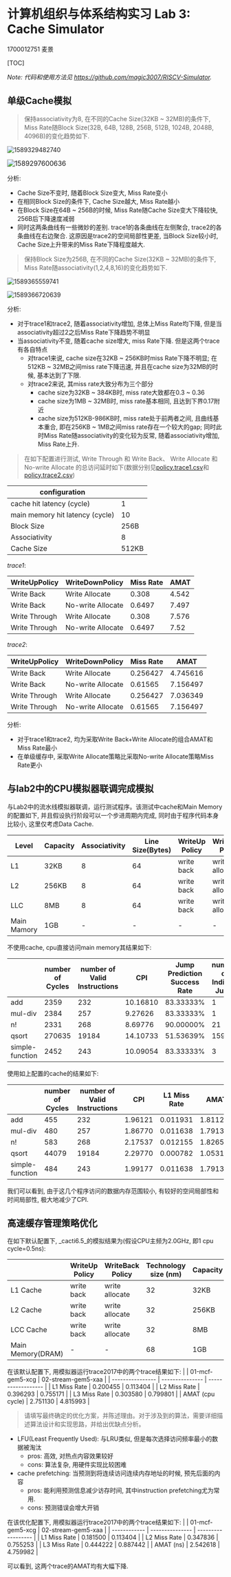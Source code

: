 # 计算机组织与体系结构实习 Lab 3: Cache Simulator

1700012751 麦景

[TOC]

_Note: 代码和使用方法见 https://github.com/magic3007/RISCV-Simulator._

##          单级Cache模拟

> 保持associativity为8, 在不同的Cache Size(32KB ~ 32MB)的条件下, Miss Rate随Block Size(32B, 64B, 128B, 256B, 512B, 1024B, 2048B, 4096B)的变化趋势如下.

![1589329482740](./lab3_report.assets/1589329482740.png)

<img src="./lab3_report.assets/1589297600636.png" alt="1589297600636" style="zoom:110%;" />

分析:

- Cache Size不变时, 随着Block Size变大, Miss Rate变小
- 在相同Block Size的条件下, Cache Size越大, Miss Rate越小
- 在Block Size在64B ~ 256B的时候, Miss Rate随Cache Size变大下降较快, 256B后下降速度减弱
- 同时这两条曲线有一些微妙的差别. trace1的各条曲线在左侧聚合, trace2的各条曲线在右边聚合. 这原因是trace2的空间局部性更差, 当Block Size较小时, Cache Size上升带来的Miss Rate下降程度越大. 

>  保持Block Size为256B, 在不同的Cache Size(32KB ~ 32MB)的条件下, Miss Rate随associativity(1,2,4,8,16)的变化趋势如下.

![1589365559741](./lab3_report.assets/1589365559741.png)

![1589366720639](./lab3_report.assets/1589366720639.png)

分析:
- 对于trace1和trace2, 随着associativity增加,  总体上Miss Rate均下降, 但是当associativity超过2之后Miss Rate下降趋势不明显
- 当associativity不变, 随着cache size增大, miss Rate下降. 但是这两个trace有各自特点
  - 对trace1来说, cache size在32KB ~ 256KB时miss Rate下降不明显; 在512KB ~ 32MB之间miss rate下降迅速, 并且在cache size为32MB的时候, 基本达到了下限.
  - 对trace2来说, 其miss rate大致分布为三个部分
    - cache size为32KB ~ 384KB时, miss rate大致都在0.3 ~ 0.36
    - cache size为1MB ~ 32MB时, miss rate基本相同, 且达到下界0.17附近
    - cache size为512KB-986KB时, miss rate处于前两者之间, 且曲线基本重合, 即在256KB ~ 1MB之间miss rate存在一个较大的gap; 同时此时Miss Rate随associativity的变化较为反常, 随着associativity增加,  Miss Rate上升.
>  在如下配置进行测试, Write Through 和 Write Back、 Write Allocate 和 No-write Allocate 的总访问延时如下(数据分别见[policy.trace1.csv](./policy.trace1.csv)和[policy.trace2.csv](./policy.trace2.csv))

| configuration                   |       |
| ------------------------------- | ----- |
| cache hit latency (cycle)       | 1     |
| main memory hit latency (cycle) | 10    |
| Block Size                      | 256B  |
| Associativity                   | 8     |
| Cache Size                      | 512KB |

_trace1_:

| WriteUpPolicy | WriteDownPolicy   | Miss Rate | AMAT  |
| ------------- | ----------------- | --------- | ----- |
| Write Back    | Write Allocate    | 0.308     | 4.542 |
| Write Back    | No-write Allocate | 0.6497    | 7.497 |
| Write Through | Write Allocate    | 0.308     | 7.576 |
| Write Through | No-write Allocate | 0.6497    | 7.52  |

_trace2_:

| WriteUpPolicy | WriteDownPolicy   | Miss Rate | AMAT     |
| ------------- | ----------------- | --------- | -------- |
| Write Back    | Write Allocate    | 0.256427  | 4.745616 |
| Write Back    | No-write Allocate | 0.61565   | 7.156497 |
| Write Through | Write Allocate    | 0.256427  | 7.036349 |
| Write Through | No-write Allocate | 0.61565   | 7.156497 |

分析:

- 对于trace1和trace2, 均为采取Write Back+Write Allocate的组合AMAT和Miss Rate最小
- 在单级缓存中, 采取Write Allocate策略比采取No-write Allocate策略Miss Rate更小

## 与lab2中的CPU模拟器联调完成模拟

与Lab2中的流水线模拟器联调，运行测试程序。该测试中cache和Main Memory的配置如下, 并且假设执行阶段可以一个步进周期内完成, 同时由于程序代码本身比较小, 这里仅考虑Data Cache. 

| Level       | Capacity | Associativity | Line Size(Bytes) | WriteUp Policy | WriteBack Policy | Hit Latency |
| ----------- | -------- | ------------- | ---------------- | -------------- | ---------------- | ----------- |
| L1          | 32KB     | 8             | 64               | write back     | write allocate   | 1           |
| L2          | 256KB    | 8             | 64               | write back     | write allocate   | 8           |
| LLC         | 8MB      | 8             | 64               | write back     | write allocate   | 20          |
| Main Mamory | 1GB      | -             | -                | -              | -                | 40          |

不使用cache, cpu直接访问main memory其结果如下:

|                 | number of Cycles | number of Valid Instructions | CPI      | Jump Prediction Success Rate | number of Indirect Jump | Stall for Data Hazard |
| --------------- | ----------- | ----------------------- | -------- | ---------------------------- | ------------------ | --------------------- |
| add             | 2359 | 232                     | 10.16810 | 83.33333%                    | 1                  | 52                    |
| mul-div         | 2384 | 257                     | 9.27626 | 83.33333%                    | 1                  | 52                    |
| n!              | 2331 | 268                     | 8.69776 | 90.00000%                    | 21                 | 28                    |
| qsort           | 270635 | 19184                   | 14.10733 | 51.53639%                    | 159                | 3204                  |
| simple-function | 2452 | 243                     | 10.09054 | 83.33333%                    | 3                  | 52                    |

使用如上配置的cache的结果如下:

|                 | number of Cycles | number of Valid Instructions | CPI      | L1 Miss Rate | AMAT |
| --------------- | ----------- | ----------------------- | -------- | ---------------------------- | --------------------- |
| add             | 455 | 232                     | 1.96121 | 0.011931            | 1.811280            |
| mul-div         | 480 | 257                     | 1.86770 | 0.011638            | 1.791367            |
| n!              | 583 | 268                     | 2.17537 | 0.012155            | 1.826535            |
| qsort           | 44079 | 19184                   | 2.29770 | 0.000782 | 1.053147 |
| simple-function | 484 | 243                     | 1.99177 | 0.011638            | 1.791367            |

我们可以看到, 由于这几个程序访问的数据内存范围较小, 有较好的空间局部性和时间局部性, 极大地减少了CPI.

## 高速缓存管理策略优化

在如下默认配置下, _cacti6.5_的模拟结果为(假设CPU主频为2.0GHz, 即1 cpu cycle=0.5ns):

|                   | WriteUp Policy | WriteBack  Policy | Technology size (nm) | Capacity | Associativity | Block Size(Bytes) | Hit Latency(ns) | Cycle |
| ----------------- | -------------- | ----------------- | -------------------- | -------- | ------------- | ----------------- | --------------- | ----- |
| L1 Cache          | write back     | write allocate    | 32                   | 32KB     | 8             | 64                | 0.468579        | 1     |
| L2 Cache          | write back     | write allocate    | 32                   | 256KB    | 8             | 64                | 0.673308        | 2     |
| LCC Cache         | write back     | write allocate    | 32                   | 8MB      | 8             | 64                | 1.66275         | 4     |
| Main Memory(DRAM) | -              | -                 | 68                   | 1GB      | 1             | 64                | 12.8821         | 26    |

在该默认配置下, 用模拟器运行trace2017中的两个trace结果如下:
|                  | 01-mcf-gem5-xcg | 02-stream-gem5-xaa |
| ---------------- | --------------- | ------------------ |
| L1 Miss Rate     | 0.200455        | 0.113404           |
| L2 Miss Rate     | 0.396293        | 0.755171           |
| L3 Miss Rate     | 0.303580        | 0.799801           |
| AMAT (cpu cycle) | 2.751130        | 4.815993           |

> 请填写最终确定的优化方案，并陈述理由。对于涉及到的算法，需要详细描述算法设计和实现思路，并给出优缺点分析。

- LFU(Least Frequently Used): 与LRU类似, 但是每次选择访问频率最小的数据被淘汰
  - pros: 高效, 对热点内容效果较好
  - cons: 算法复杂, 用硬件实现比较困难
- cache prefetching: 当预测到将连续访问连续内存地址的时候, 预先后面的内容
  - pros: 能利用预测信息减少访存时间, 其中instruction prefetching尤为常用.
  - cons: 预测错误会增大开销

在该优化配置下, 用模拟器运行trace2017中的两个trace结果如下:
|              | 01-mcf-gem5-xcg | 02-stream-gem5-xaa |
| ------------ | --------------- | ------------------ |
| L1 Miss Rate | 0.181500        | 0.113404           |
| L2 Miss Rate | 0.347836        | 0.755253           |
| L3 Miss Rate | 0.444222        | 0.887442           |
| AMAT (ns)    | 2.542618        | 4.759982           |

可以看到, 这两个trace的AMAT均有大幅下降.
